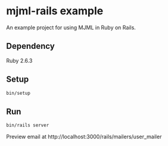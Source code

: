 # mjml-rails example

An example project for using MJML in Ruby on Rails.

## Dependency

Ruby 2.6.3

## Setup

```bash
bin/setup
```

## Run

```bash
bin/rails server
```

Preview email at http://localhost:3000/rails/mailers/user_mailer
